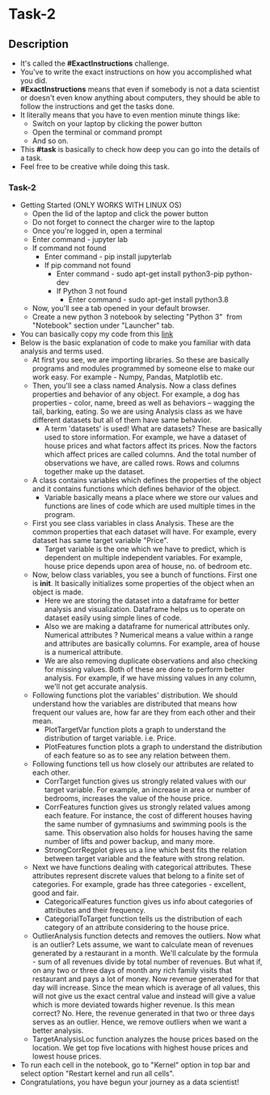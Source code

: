 # Task-2


## Description

- It's called the <strong>#ExactInstructions</strong> challenge. 
- You've to write the exact instructions on how you accomplished what you did. 
- <strong>#ExactInstructions</strong> means that even if somebody is not a data scientist or doesn't even know anything about computers, they should be able to follow the instructions and get the tasks done.
- It literally means that you have to even mention minute things like: 
    - Switch on your laptop by clicking the power button 
    - Open the terminal or command prompt 
    - And so on.
- This <strong>#task</strong> is basically to check how deep you can go into the details of a task. 
- Feel free to be creative while doing this task. 


### Task-2

- Getting Started (ONLY WORKS WITH LINUX OS)
	- Open the lid of the laptop and click the power button
	- Do not forget to connect the charger wire to the laptop
	- Once you're logged in, open a terminal
	- Enter command - jupyter lab
	- If command not found
		- Enter command - pip install jupyterlab
		- If pip command not found
			- Enter command - sudo apt-get install python3-pip python-dev
			- If Python 3 not found
				- Enter command - sudo apt-get install python3.8
	- Now, you'll see a tab opened in your default browser.
	- Create a new python 3 notebook by selecting "Python 3"  from "Notebook" section under "Launcher" tab.
- You can basically copy my code from this [link](https://github.com/JayantUppal/Infinity/blob/master/Data%20Science/Task-1/Task-1.ipynb)
- Below is the basic explanation of code to make you familiar with data analysis and terms used.
	- At first you see, we are importing libraries. So these are basically programs and modules programmed by someone else to make our work easy. For example - Numpy, Pandas, Matplotlib etc.
	- Then, you'll see a class named Analysis. Now a class defines properties and behavior of any object. For example, a dog has properties - color, name, breed as well as behaviors – wagging the tail, barking, eating. So we are using Analysis class as we have different datasets but all of them have same behavior.
		- A term 'datasets' is used! What are datasets? These are basically used to store information. For example, we have a dataset of house prices and what factors affect its prices. Now the factors which affect prices are called columns. And the total number of observations we have, are called rows. Rows and columns together make up the dataset.
	- A class contains variables which defines the properties of the object and it contains functions which defines behavior of the object.
		- Variable basically means a place where we store our values and functions are lines of code which are used multiple times in the program.
	- First you see class variables in class Analysis. These are the common properties that each dataset will have. For example, every dataset has same target variable "Price".
		- Target variable is the one which we have to predict, which is dependent on multiple independent variables. For example, house price depends upon area of house, no. of bedroom etc.
	- Now, below class variables, you see a bunch of functions. First one is __init__. It basically initializes some properties of the object when an object is made. 
		- Here we are storing the dataset into a dataframe for better analysis and visualization. Dataframe helps us to operate on dataset easily using simple lines of code. 
		- Also we are making a dataframe for numerical attributes only. Numerical attributes ? Numerical means a value within a range and attributes are basically columns. For example, area of house is a numerical attribute.
		- We are also removing duplicate observations and also checking for missing values. Both of these are done to perform better analysis. For example, if we have missing values in any column, we'll not get accurate analysis.
	- Following functions plot the variables' distribution. We should understand how the variables are distributed that means how frequent our values are, how far are they from each other and their mean. 
		- PlotTargetVar function plots a graph to understand the distribution of target variable. i.e. Price.
		- PlotFeatures function plots a graph to understand the distribution of each feature so as to see any relation between them.
	- Following functions tell us how closely our attributes are related to each other.
	    - CorrTarget function gives us strongly related values with our target variable. For example, an increase in area or number of bedrooms, increases the value of the house price.
	    - CorrFeatures function gives us strongly related values among each feature. For instance, the cost of different houses having the same number of gymnasiums and swimming pools is the same. This observation also holds for houses having the same number of lifts and power backup, and many more.
	    - StrongCorrRegplot gives us a line which best fits the relation between target variable and the feature with strong relation.
	- Next we have functions dealing with categorical attributes. These attributes represent discrete values that belong to a finite set of categories. For example, grade has three categories - excellent, good and fair. 
	    -  CategoricalFeatures function gives us info about categories of attributes and their frequency.
	    -  CategorialToTarget function tells us the distribution of each category of an attribute considering to the house price.
	- OutlierAnalysis function detects and removes the outliers. Now what is an outlier? Lets assume, we want to calculate mean of revenues generated by a restaurant in a month. We'll calculate by the formula - sum of all revenues divide by total number of revenues. But what if, on any two or three days of month any rich family visits that restaurant and pays a lot of money. Now revenue generated for that day will increase. Since the mean which is average of all values, this will not give us the exact central value and instead will give a value which is more deviated towards higher revenue. Is this mean correct? No. Here, the revenue generated in that two or three days serves as an outlier. Hence, we remove outliers when we want a better analysis.
	- TargetAnalysisLoc function analyzes the house prices based on the location. We get top five locations with highest house prices and lowest house prices.
- To run each cell in the notebook, go to "Kernel" option in top bar and select option "Restart kernel and run all cells".
- Congratulations, you have begun your journey as a data scientist!
